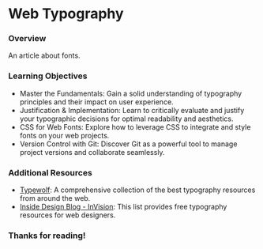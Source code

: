 # Web Typography

### Overview

An article about fonts.

### Learning Objectives

- Master the Fundamentals: Gain a solid understanding of typography principles and their impact on user experience.
- Justification & Implementation: Learn to critically evaluate and justify your typographic decisions for optimal readability and aesthetics.
- CSS for Web Fonts: Explore how to leverage CSS to integrate and style fonts on your web projects.
- Version Control with Git: Discover Git as a powerful tool to manage project versions and collaborate seamlessly.

### Additional Resources

- [Typewolf](https://www.typewolf.com/resources): A comprehensive collection of the best typography resources from around the web.
- [Inside Design Blog - InVision](https://www.invisionapp.com/inside-design/free-typography-resources/): This list provides free typography resources for web designers.

### Thanks for reading!
